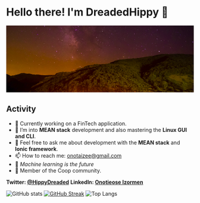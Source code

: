 # Hello there! I'm DreadedHippy 👋

<p align="center">
  <img src="https://github.com/DreadedHippy/DreadedHippy/blob/main/Files/Screenshot%20from%202022-06-27%2009-35-55.png" title="Backdrop">
</p>

## Activity
- 🔭 Currently working on a FinTech application.
- 🌱 I’m into **MEAN stack** development and also mastering the **Linux GUI and CLI**.
- 💬 Feel free to ask me about development with the **MEAN stack** and **Ionic framework**.
- 📫 How to reach me: [onotaizee@gmail.com](mailto:onotaizee@gmail.com "DreadedHippy's Email")
- 🤖 *Machine learning is the future*
- 🥚 Member of the Coop community.

**Twitter: [@HippyDreaded](https://twitter.com/HippyDreaded)**
**LinkedIn: [Onotieose Izormen](https://www.linkedin.com/in/onotieose-izormen-b2a18423b/)**


<!--
**DreadedHippy/DreadedHippy** is a ✨ _special_ ✨ repository because its `README.md` (this file) appears on your GitHub profile.

Here are some ideas to get you started:

- 🔭 I’m currently working on ...

![alt text](https://github.com/DreadedHippy/DreadedHippy/blob/main/Files/Sky.jpg)
- 🌱 I’m currently learning ...
- 👯 I’m looking to collaborate on ...
- 🤔 I’m looking for help with ...
- 💬 Ask me about ...
- 📫 How to reach me: ...
- 😄 Pronouns: ...
- ⚡ Fun fact: ...
-->

![GitHub stats](https://github-readme-stats.vercel.app/api?username=DreadedHippy&show_icons=true&theme=gruvbox)
[![GitHub Streak](https://github-readme-streak-stats.herokuapp.com?username=DreadedHippy&theme=gruvbox&hide_border=true&date_format=M%20j%5B%2C%20Y%5D)](https://git.io/streak-stats)
![Top Langs](https://github-readme-stats.vercel.app/api/top-langs/?username=DreadedHippy&theme=gruvbox)
